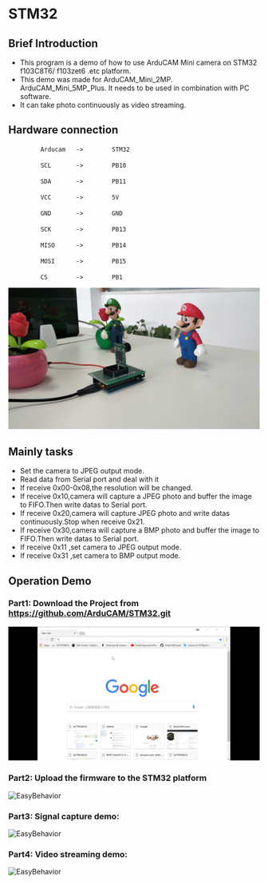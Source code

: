 # STM32

## Brief Introduction
- This program is a demo of how to use ArduCAM Mini camera on STM32 f103C8T6/ f103zet6 .etc platform.
- This demo was made for ArduCAM_Mini_2MP. ArduCAM_Mini_5MP_Plus. It needs to be used in combination with PC software.
- It can take photo continuously as video streaming.

## Hardware connection
             Arducam   ->        STM32 
 
             SCL       ->        PB10
             
             SDA       ->        PB11
             
             VCC       ->        5V
             
             GND       ->        GND
             
             SCK       ->        PB13 
             
             MISO      ->        PB14
             
             MOSI      ->        PB15
             
             CS        ->        PB1
 ![Alt text](https://github.com/UCTRONICS/pic/blob/master/stm32/hardware2.jpg)
   

## Mainly tasks
- Set the camera to JPEG output mode.
- Read data from Serial port and deal with it
- If receive 0x00-0x08,the resolution will be changed.
- If receive 0x10,camera will capture a JPEG photo and buffer the image to FIFO.Then write datas to Serial port.
- If receive 0x20,camera will capture JPEG photo and write datas continuously.Stop when receive 0x21.
- If receive 0x30,camera will capture a BMP  photo and buffer the image to FIFO.Then write datas to Serial port.
- If receive 0x11 ,set camera to JPEG output mode.
- If receive 0x31 ,set camera to BMP  output mode.

## Operation Demo
### Part1: Download the Project from https://github.com/ArduCAM/STM32.git
![EasyBehavior](https://github.com/UCTRONICS/pic/blob/master/stm32/stm32_lib_download.gif)
### Part2: Upload the firmware to the STM32 platform
![EasyBehavior](https://github.com/UCTRONICS/pic/blob/master/stm32/stm32_firmware.gif)
### Part3: Signal capture demo:
![EasyBehavior](https://github.com/UCTRONICS/pic/blob/master/stm32/stm32_signal_capture.gif)
### Part4: Video streaming demo:
![EasyBehavior](https://github.com/UCTRONICS/pic/blob/master/stm32/stm32_videoStreaming.gif)






